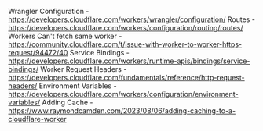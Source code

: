 Wrangler Configuration - https://developers.cloudflare.com/workers/wrangler/configuration/
Routes - https://developers.cloudflare.com/workers/configuration/routing/routes/
Workers Can't fetch same worker - https://community.cloudflare.com/t/issue-with-worker-to-worker-https-request/94472/40
Service Bindings - https://developers.cloudflare.com/workers/runtime-apis/bindings/service-bindings/
Worker Request Headers - https://developers.cloudflare.com/fundamentals/reference/http-request-headers/
Environment Variables - https://developers.cloudflare.com/workers/configuration/environment-variables/
Adding Cache - https://www.raymondcamden.com/2023/08/06/adding-caching-to-a-cloudflare-worker